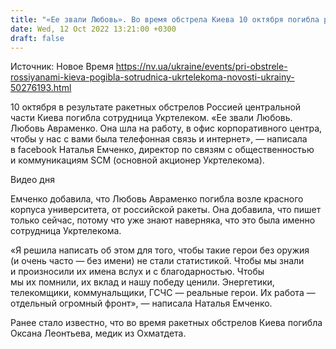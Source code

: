 ```yaml
---
title: "«Ее звали Любовь». Во время обстрела Киева 10 октября погибла работница Укртелекома"
date: Wed, 12 Oct 2022 13:21:00 +0300
draft: false
---
```

Источник: Новое Время https://nv.ua/ukraine/events/pri-obstrele-rossiyanami-kieva-pogibla-sotrudnica-ukrtelekoma-novosti-ukrainy-50276193.html


10 октября в результате ракетных обстрелов Россией центральной части Киева погибла сотрудница Укртелеком. «Ее звали Любовь. Любовь Авраменко. Она шла на работу, в офис корпоративного центра, чтобы у нас с вами была телефонная связь и интернет», — написала в facebook Наталья Емченко, директор по связям с общественностью и коммуникациям SCM (основной акционер Укртелекома).

 Видео дня   

 Емченко добавила, что Любовь Авраменко погибла возле красного корпуса университета, от российской ракеты. Она добавила, что пишет только сейчас, потому что уже знают наверняка, что это была именно сотрудница Укртелекома.

«Я решила написать об этом для того, чтобы такие герои без оружия (и очень часто — без имени) не стали статистикой. Чтобы мы знали и произносили их имена вслух и с благодарностью. Чтобы мы их помнили, их вклад и нашу победу ценили. Энергетики, телекомщики, коммунальщики, ГСЧС — реальные герои. Их работа — отдельный огромный фронт», — написала Наталья Емченко.

 Ранее стало известно, что во время ракетных обстрелов Киева погибла Оксана Леонтьева, медик из Охматдета.
